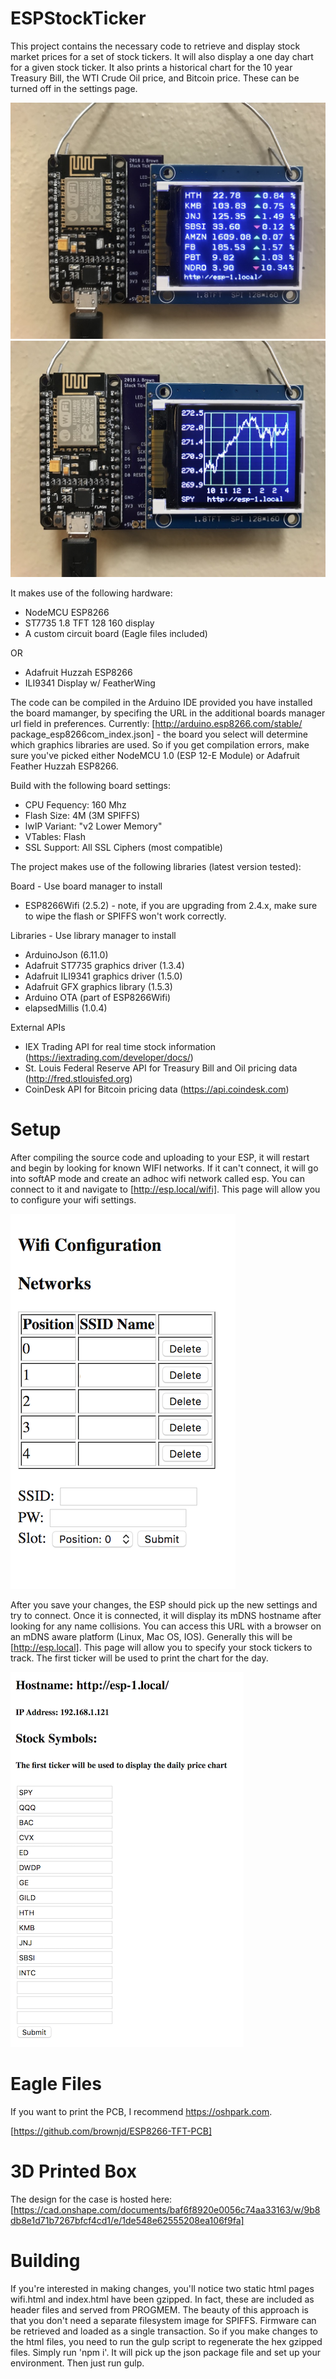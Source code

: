 # ESPStockTicker

This project contains the necessary code to retrieve and display stock market prices for a set of stock tickers. It will also display a one day chart for a given stock ticker. It also prints a historical chart for the 10 year Treasury Bill, the WTI Crude Oil price, and Bitcoin price. These can be turned off in the settings page. 

![tickerlisting](images/tickerlisting.jpg)
![tickerchart](images/tickerchart.jpg)

It makes use of the following hardware:

- NodeMCU ESP8266
- ST7735 1.8 TFT 128 160 display
- A custom circuit board (Eagle files included)

OR

- Adafruit Huzzah ESP8266
- ILI9341 Display w/ FeatherWing

The code can be compiled in the Arduino IDE provided you have installed the board mamanger, by specifing the URL in the additional boards manager url field in preferences. Currently: [http://arduino.esp8266.com/stable/  package_esp8266com_index.json] - the board you select will determine which graphics libraries are used. So if you get compilation errors, make sure you've picked either NodeMCU 1.0 (ESP 12-E Module) or Adafruit Feather Huzzah ESP8266.

Build with the following board settings:
- CPU Fequency: 160 Mhz
- Flash Size: 4M (3M SPIFFS)
- lwIP Variant: "v2 Lower Memory"
- VTables: Flash
- SSL Support: All SSL Ciphers (most compatible)


The project makes use of the following libraries (latest version tested):

Board - Use board manager to install
- ESP8266Wifi (2.5.2) - note, if you are upgrading from 2.4.x, make sure to wipe the flash or SPIFFS won't work correctly.

Libraries - Use library manager to install
- ArduinoJson (6.11.0)
- Adafruit ST7735 graphics driver (1.3.4)
- Adafruit ILI9341 graphics driver (1.5.0)
- Adafruit GFX graphics library (1.5.3)
- Arduino OTA (part of ESP8266Wifi)
- elapsedMillis (1.0.4)

External APIs
- IEX Trading API for real time stock information (https://iextrading.com/developer/docs/)
- St. Louis Federal Reserve API for Treasury Bill and Oil pricing data (http://fred.stlouisfed.org)
- CoinDesk API for Bitcoin pricing data (https://api.coindesk.com)

# Setup

After compiling the source code and uploading to your ESP, it will restart and begin by looking for known WIFI networks. If it can't connect, it will go into softAP mode and create an adhoc wifi network called esp. You can connect to it and navigate to [http://esp.local/wifi]. This page will allow you to configure your wifi settings.

![WifiScreenshot](images/wifiscreenshot.png)

After you save your changes, the ESP should pick up the new settings and try to connect. Once it is connected, it will display its mDNS hostname after looking for any name collisions. You can access this URL with a browser on an mDNS aware platform (Linux, Mac OS, IOS). Generally this will be [http://esp.local]. This page will allow you to specify your stock tickers to track. The first ticker will be used to print the chart for the day. 

![EnterStocksScreenShot](images/enterstocks.png)

# Eagle Files

If you want to print the PCB, I recommend https://oshpark.com. 

[https://github.com/brownjd/ESP8266-TFT-PCB]

# 3D Printed Box

The design for the case is hosted here: [https://cad.onshape.com/documents/baf6f8920e0056c74aa33163/w/9b8db8e1d71b7267bfcf4cd1/e/1de548e62555208ea106f9fa]

# Building

If you're interested in making changes, you'll notice two static html pages wifi.html and index.html have been gzipped. In fact, these are included as header files and served from PROGMEM. The beauty of this approach is that you don't need a separate filesystem image for SPIFFS. Firmware can be retrieved and loaded as a single transaction. So if you make changes to the html files, you need to run the gulp script to regenerate the hex gzipped files. Simply run 'npm i'. It will pick up the json package file and set up your environment. Then just run gulp.
